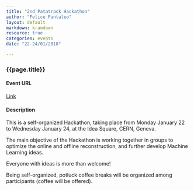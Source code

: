 ```yaml
---
title: "2nd Patatrack Hackathon"
author: "Felice Pantaleo"
layout: default
markdown: kramdown
resource: true
categories: events
date: "22-24/01/2018"

---
```


### {{page.title}}



#### Event URL
[Link](https://indico.cern.ch/event/683349/)

#### Description
This is a self-organized Hackathon, taking place from Monday January 22 to Wednesday January 24, at the Idea Square, CERN, Geneva.

The main objective of the Hackathon is working together in groups to optimize the online and offline reconstruction, and further develop Machine Learning ideas.

Everyone with ideas is more than welcome!

Being self-organized, potluck coffee breaks will be organized among participants (coffee will be offered).
